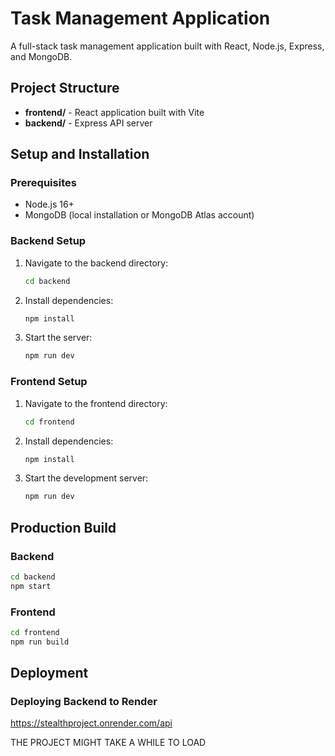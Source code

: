 # Task Management Application

A full-stack task management application built with React, Node.js, Express, and MongoDB.

## Project Structure

- **frontend/** - React application built with Vite
- **backend/** - Express API server

## Setup and Installation

### Prerequisites

- Node.js 16+
- MongoDB (local installation or MongoDB Atlas account)

### Backend Setup

1. Navigate to the backend directory:
   ```bash
   cd backend
   ```

2. Install dependencies:
   ```bash
   npm install
   ```

3. Start the server:
   ```bash
   npm run dev
   ```

### Frontend Setup

1. Navigate to the frontend directory:
   ```bash
   cd frontend
   ```

2. Install dependencies:
   ```bash
   npm install
   ```

3. Start the development server:
   ```bash
   npm run dev
   ```

## Production Build

### Backend

```bash
cd backend
npm start
```

### Frontend

```bash
cd frontend
npm run build
```

## Deployment

### Deploying Backend to Render
https://stealthproject.onrender.com/api

THE PROJECT MIGHT TAKE A WHILE TO LOAD
